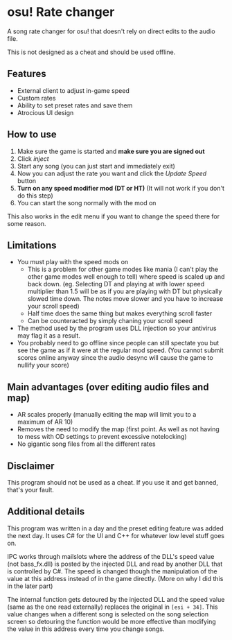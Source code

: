# osu! Rate changer

A song rate changer for osu! that doesn't rely on direct edits to the audio file.

This is not designed as a cheat and should be used offline.

## Features
  - External client to adjust in-game speed
  - Custom rates
  - Ability to set preset rates and save them
  - Atrocious UI design

## How to use
1. Make sure the game is started and **make sure you are signed out**
2. Click *inject*
3. Start any song (you can just start and immediately exit)
4. Now you can adjust the rate you want and click the *Update Speed* button
5. **Turn on any speed modifier mod (DT or HT)** (It will not work if you don't do this step)
6. You can start the song normally with the mod on

This also works in the edit menu if you want to change the speed there for some reason.

## Limitations
  - You must play with the speed mods on
    - This is a problem for other game modes like mania (I can't play the other game modes well enough to tell) where speed is scaled up and back down. (eg. Selecting DT and playing at with lower speed multiplier than 1.5 will be as if you are playing with DT but physically slowed time down. The notes move slower and you have to increase your scroll speed)
    - Half time does the same thing but makes everything scroll faster
    - Can be counteracted by simply chaning your scroll speed
  - The method used by the program uses DLL injection so your antivirus may flag it as a result.
  - You probably need to go offline since people can still spectate you but see the game as if it were at the regular mod speed. (You cannot submit scores online anyway since the audio desync will cause the game to nullify your score)

## Main advantages (over editing audio files and map)
  - AR scales properly (manually editing the map will limit you to a maximum of AR 10)
  - Removes the need to modify the map (first point. As well as not having to mess with OD settings to prevent excessive notelocking)
  - No gigantic song files from all the different rates

## Disclaimer
This program should not be used as a cheat. If you use it and get banned, that's your fault.

## Additional details
This program was written in a day and the preset editing feature was added the next day. It uses C# for the UI and C++ for whatever low level stuff goes on.

IPC works through mailslots where the address of the DLL's speed value (not bass_fx.dll) is posted by the injected DLL and read by another DLL that is controlled by C#. The speed is changed though the manipulation of the value at this address instead of in the game directly. (More on why I did this in the later part)

The internal function gets detoured by the injected DLL and the speed value (same as the one read externally) replaces the original in ```[esi + 34]```. This value changes when a different song is selected on the song selection screen so detouring the function would be more effective than modifying the value in this address every time you change songs.